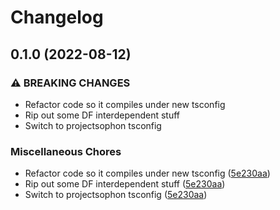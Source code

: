 # Changelog

## 0.1.0 (2022-08-12)


### ⚠ BREAKING CHANGES

* Refactor code so it compiles under new tsconfig
* Rip out some DF interdependent stuff
* Switch to projectsophon tsconfig

### Miscellaneous Chores

* Refactor code so it compiles under new tsconfig ([5e230aa](https://github.com/projectsophon/zkgame-primitives/commit/5e230aa0562d086f0df24ec53a9952675c0d4c9e))
* Rip out some DF interdependent stuff ([5e230aa](https://github.com/projectsophon/zkgame-primitives/commit/5e230aa0562d086f0df24ec53a9952675c0d4c9e))
* Switch to projectsophon tsconfig ([5e230aa](https://github.com/projectsophon/zkgame-primitives/commit/5e230aa0562d086f0df24ec53a9952675c0d4c9e))

